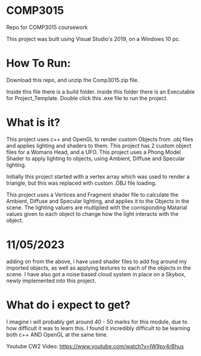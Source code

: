 # COMP3015
Repo for COMP3015 coursework

This project was built using Visual Studio's 2019, on a Windows 10 pc.

<H1> How To Run: </H1>
Download this repo, and unzip the Comp3015.zip file.

Inside this file there is a build folder. Inside this folder there is an Executable for Project_Template. Double click this .exe file to run the project.

<H1> What is it? </H1>
This project uses c++ and OpenGL to render custom Objects from .obj files and applies lighting and shaders to them. This project has 2 custom object files for a Womans Head, and a UFO. This project uses a Phong Model Shader to apply lighting to objects, using Ambient, Diffuse and Specular lighting.

Initially this project started with a vertex array which was used to render a triangle, but this was replaced with custom .OBJ file loading.

This project uses a Vertices and Fragment shader file to calculate the Ambient, Diffuse and Specular lighting, and applies it to the Objects in the scene. The lighting valuers are multiplied with the corrisponding Matarial values given to each object to change how the light interacts with the object.

<H1> 11/05/2023 </H1>
adding on from the above, i have used shader files to add fog around my imported objects, as well as applying textures to each of the objects in the scene. I have also got a noise based cloud system in place on a Skybox, newly implemented into this project.

<H1> What do i expect to get? </H1>

I imagine i will probably get around 40 - 50 marks for this module, due to how difficult it was to learn this. I found it incredibly difficult to be learning both c++ AND OpenGL at the same time.



Youtube CW2 Video: https://www.youtube.com/watch?v=IW9py4rBhus
